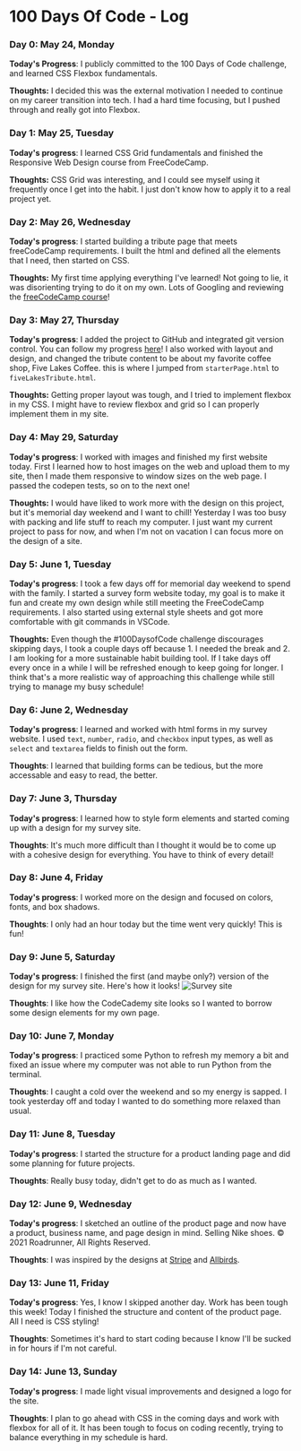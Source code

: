 # 100 Days Of Code - Log

### Day 0: May 24, Monday

**Today's Progress**: I publicly committed to the 100 Days of Code challenge, and learned CSS Flexbox fundamentals.

**Thoughts:** I decided this was the external motivation I needed to continue on my career transition into tech. I had a hard time focusing, but I pushed through and really got into Flexbox.


### Day 1: May 25, Tuesday

**Today's progress**: I learned CSS Grid fundamentals and finished the Responsive Web Design course from FreeCodeCamp.

**Thoughts:** CSS Grid was interesting, and I could see myself using it frequently once I get into the habit. I just don't know how to apply it to a real project yet.


### Day 2: May 26, Wednesday

**Today's progress**: I started building a tribute page that meets freeCodeCamp requirements. I built the html and defined all the elements that I need, then started on CSS.

**Thoughts:** My first time applying everything I've learned! Not going to lie, it was disorienting trying to do it on my own. Lots of Googling and reviewing the [freeCodeCamp course](https://www.freecodecamp.org/learn/responsive-web-design/)!


### Day 3: May 27, Thursday

**Today's progress**: I added the project to GitHub and integrated git version control. You can follow my progress [here](https://github.com/MichaelMullet/tributePage.git)! I also worked with layout and design, and changed the tribute content to be about my favorite coffee shop, Five Lakes Coffee. this is where I jumped from `starterPage.html` to `fiveLakesTribute.html`.

**Thoughts:** Getting proper layout was tough, and I tried to implement flexbox in my CSS. I might have to review flexbox and grid so I can properly implement them in my site.


### Day 4: May 29, Saturday

**Today's progress**: I worked with images and finished my first website today. First I learned how to host images on the web and upload them to my site, then I made them responsive to window sizes on the web page. I passed the codepen tests, so on to the next one!

**Thoughts:** I would have liked to work more with the design on this project, but it's memorial day weekend and I want to chill! Yesterday I was too busy with packing and life stuff to reach my computer. I just want my current project to pass for now, and when I'm not on vacation I can focus more on the design of a site.


### Day 5: June 1, Tuesday

**Today's progress**:  I took a few days off for memorial day weekend to spend with the family. I started a survey form website today, my goal is to make it fun and create my own design while still meeting the FreeCodeCamp requirements. I also started using external style sheets and got more comfortable with git commands in VSCode.

**Thoughts:** Even though the #100DaysofCode challenge discourages skipping days, I took a couple days off because 1. I needed the break and 2. I am looking for a more sustainable habit building tool. If I take days off every once in a while I will be refreshed enough to keep going for longer. I think that's a more realistic way of approaching this challenge while still trying to manage my busy schedule!


### Day 6: June 2, Wednesday

**Today's progress**: I learned and worked with html forms in my survey website. I used `text`, `number`, `radio`, and `checkbox` input types, as well as `select` and `textarea` fields to finish out the form.

**Thoughts**: I learned that building forms can be tedious, but the more accessable and easy to read, the better.


### Day 7: June 3, Thursday

**Today's progress**: I learned how to style form elements and started coming up with a design for my survey site.

**Thoughts**: It's much more difficult than I thought it would be to come up with a cohesive design for everything. You have to think of every detail!


### Day 8: June 4, Friday

**Today's progress**: I worked more on the design and focused on colors, fonts, and box shadows.

**Thoughts**: I only had an hour today but the time went very quickly! This is fun!


### Day 9: June 5, Saturday

**Today's progress**: I finished the first (and maybe only?) version of the design for my survey site. Here's how it looks! ![Survey site](https://user-images.githubusercontent.com/80130632/120908577-8e6ee580-c639-11eb-84df-f79dc3a9265c.png)

**Thoughts**: I like how the CodeCademy site looks so I wanted to borrow some design elements for my own page.


### Day 10: June 7, Monday

**Today's progress**: I practiced some Python to refresh my memory a bit and fixed an issue where my computer was not able to run Python from the terminal.

**Thoughts**: I caught a cold over the weekend and so my energy is sapped. I took yesterday off and today I wanted to do something more relaxed than usual.


### Day 11: June 8, Tuesday

**Today's progress**: I started the structure for a product landing page and did some planning for future projects.

**Thoughts**: Really busy today, didn't get to do as much as I wanted.


### Day 12: June 9, Wednesday

**Today's progress**: I sketched an outline of the product page and now have a product, business name, and page design in mind. Selling Nike shoes. &copy; 2021 Roadrunner, All Rights Reserved. 

**Thoughts**: I was inspired by the designs at [Stripe](https://stripe.com/) and [Allbirds](https://www.allbirds.com/).


### Day 13: June 11, Friday

**Today's progress**: Yes, I know I skipped another day. Work has been tough this week! Today I finished the structure and content of the product page. All I need is CSS styling!

**Thoughts**: Sometimes it's hard to start coding because I know I'll be sucked in for hours if I'm not careful.


### Day 14: June 13, Sunday

**Today's progress**: I made light visual improvements and designed a logo for the site.

**Thoughts**: I plan to go ahead with CSS in the coming days and work with flexbox for all of it. It has been tough to focus on coding recently, trying to balance everything in my schedule is hard.
